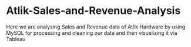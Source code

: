 # Atlik-Sales-and-Revenue-Analysis
Here we are analysing Sales and Revenue data of Atlik Hardware by using MySQL for processing and cleaning our data and then visualizing it via Tableau
